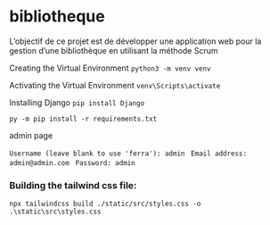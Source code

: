 # bibliotheque

L’objectif de ce projet est de développer une application web pour la gestion d’une bibliothèque en utilisant la méthode Scrum

Creating the Virtual Environment
``python3 -m venv venv``

Activating the Virtual Environment
``venv\Scripts\activate``

Installing Django
``pip install Django ``

``py -m pip install -r requirements.txt``

admin page

``Username (leave blank to use 'ferra'): admin ``
``Email address: admin@admin.com ``
``Password: admin``

### Building the tailwind css file:
` npx tailwindcss build ./static/src/styles.css -o .\static\src\styles.css `
